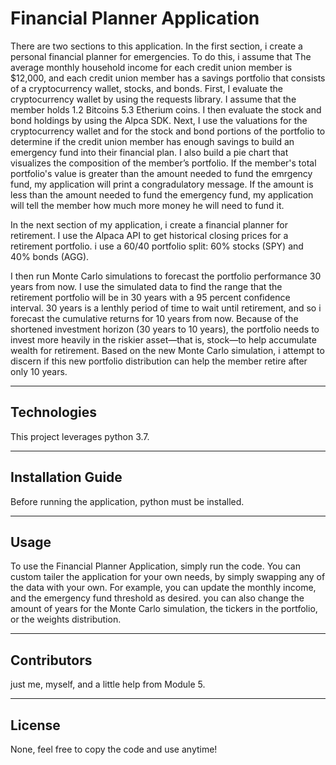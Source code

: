 # Financial Planner Application

There are two sections to this application. In the first section, i create a personal financial planner for emergencies. To do this, i assume that The average monthly household income for each credit union member is $12,000, and each credit union member has a savings portfolio that consists of a cryptocurrency wallet, stocks, and bonds.
First, I evaluate the cryptocurrency wallet by using the requests library. I assume that the member holds 1.2 Bitcoins 5.3 Etherium coins. I then evaluate the stock and bond holdings by using the Alpca SDK. 
Next, I use the valuations for the cryptocurrency wallet and for the stock and bond portions of the portfolio to determine if the credit union member has enough savings to build an emergency fund into their financial plan. I also build a pie chart that visualizes the composition of the member’s portfolio.
If the member's total portfolio's value is greater than the amount needed to fund the emrgency fund, my application will print a congradulatory message. If the amount is less than the amount needed to fund the emergency fund, my application will tell the member how much more money he will need to fund it.

In the next section of my application, i create a financial planner for retirement. I use the Alpaca API to get historical closing prices for a retirement portfolio. i use a  60/40 portfolio split: 60% stocks (SPY) and 40% bonds (AGG).

 I then run Monte Carlo simulations to forecast the portfolio performance 30 years from now. I use the simulated data to find the range that the retirement portfolio will be in 30 years with a 95 percent confidence interval.
 30 years is a lenthly period of time to wait until retirement, and so i forecast the cumulative returns for 10 years from now. Because of the shortened investment horizon (30 years to 10 years), the portfolio needs to invest more heavily in the riskier asset—that is, stock—to help accumulate wealth for retirement. Based on the new Monte Carlo simulation, i attempt to discern if this new portfolio distribution can help the member retire after only 10 years.
 
---

## Technologies

This project leverages python 3.7.

---

## Installation Guide

Before running the application, python must be installed.

---

## Usage

To use the Financial Planner Application, simply run the code. You can custom tailer the application for your own needs, by simply swapping any of the data with your own. For example, you can update the monthly income, and the emergency fund threshold as desired. you can also change the amount of years for the Monte Carlo simulation, the tickers in the portfolio, or the weights distribution. 

---

## Contributors

just me, myself, and a little help from Module 5.

---

## License

None, feel free to copy the code and use anytime!
